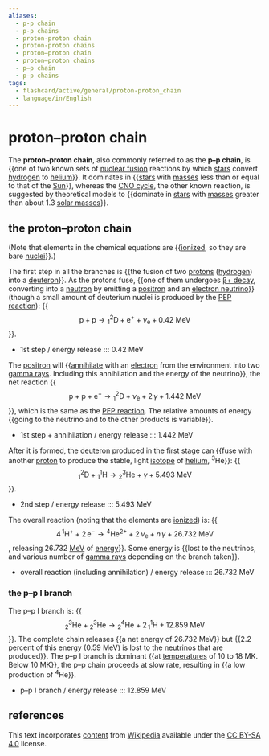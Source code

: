 ```yaml
---
aliases:
  - p-p chain
  - p-p chains
  - proton-proton chain
  - proton-proton chains
  - proton–proton chain
  - proton–proton chains
  - p–p chain
  - p–p chains
tags:
  - flashcard/active/general/proton-proton_chain
  - language/in/English
---
```


# proton–proton chain

The __proton–proton chain__, also commonly referred to as the __p–p chain__, is {{one of two known sets of [nuclear fusion](nuclear%20fusion.md) reactions by which [stars](star.md) convert [hydrogen](hydrogen.md) to [helium](helium.md)}}. It dominates in {{[stars](star.md) with [masses](mass.md) less than or equal to that of the [Sun](Sun.md)}}, whereas the [CNO cycle](CNO%20cycle.md), the other known reaction, is suggested by theoretical models to {{dominate in [stars](star.md) with [masses](mass.md) greater than about 1.3 [solar masses](solar%20mass.md)}}. <!--SR:!2024-10-19,68,310!2024-08-30,24,270!2024-11-30,93,290-->

## the proton–proton chain

(Note that elements in the chemical equations are {{[ionized](ionization.md), so they are bare [nuclei](atomic%20nucleus.md)}}.) <!--SR:!2024-10-25,68,313-->

The first step in all the branches is {{the fusion of two [protons](proton.md) ([hydrogen](hydrogen.md)) into a [deuteron](deuteron.md)}}. As the protons fuse, {{one of them undergoes [β+ decay](positron%20emission.md), converting into a [neutron](neutron.md) by emitting a [positron](positron.md) and an [electron neutrino](electron%20neutrino.md)}} (though a small amount of deuterium nuclei is produced by the [PEP reaction](#the%20PEP%20reaction)): {{$$\mathrm{p} + \mathrm{p} \to {}_1^2 \mathrm{D} + \mathrm{e}^+ + \nu_{\mathrm{e} } + 0.42\text{ MeV}$$}}. <!--SR:!2024-09-27,40,295!2024-09-28,42,295!2024-09-17,33,275-->

- 1st step / energy release ::: 0.42 MeV <!--SR:!2024-09-22,41,290!2024-08-30,27,270-->

The [positron](positron.md) will {{[annihilate](annihilation.md) with an [electron](electron.md) from the environment into two [gamma rays](gamma%20ray.md). Including this annihilation and the energy of the neutrino}}, the net reaction {{$$\mathrm{p} + \mathrm{p} + \mathrm{e}^- \to {}_1^2 \mathrm{D} + \nu_{\mathrm{e} } + 2\, \gamma + 1.442\text{ MeV }$$}}, which is the same as the [PEP reaction](#the%20PEP%20reaction). The relative amounts of energy {{going to the neutrino and to the other products is variable}}. <!--SR:!2024-09-12,34,270!2024-10-06,45,250!2024-10-10,55,270-->

- 1st step + annihilation / energy release ::: 1.442 MeV <!--SR:!2024-09-19,35,275!2024-10-12,57,315-->

After it is formed, the [deuteron](deuteron.md) produced in the first stage can {{fuse with another [proton](proton.md) to produce the stable, light [isotope](isotope.md) of [helium](helium.md), <sup>3</sup>He}}: {{$${}_1^2 \mathrm{D} + {}_1^1 \mathrm{H} \to {}_2^3 \mathrm{He} + \gamma + 5.493\text{ MeV}$$}}. <!--SR:!2024-09-24,39,295!2024-10-09,42,255-->

- 2nd step / energy release ::: 5.493 MeV <!--SR:!2024-09-01,4,210!2024-09-02,11,230-->

The overall reaction (noting that the elements are [ionized](ionization.md)) is: {{$$4\, {}^1\mathrm{H}^+ + 2\,\mathrm{e}^- \to {}^4\mathrm{He}^{2+} + 2\,\nu_{\mathrm{e} } + n\, \gamma + 26.732\text{ MeV}$$, releasing 26.732&nbsp;[MeV](electronvolt.md) of [energy](energy.md)}}. Some energy is {{lost to the neutrinos, and various number of [gamma rays](gamma%20ray.md) depending on the branch taken}}. <!--SR:!2024-08-31,25,270!2024-09-10,33,270-->

- overall reaction (including annihilation) / energy release ::: 26.732 MeV <!--SR:!2024-09-27,42,295!2024-10-28,70,315-->

### the p–p I branch

The p–p I branch is: {{$${}_2^3\mathrm{He} + {}_2^3\mathrm{He} \to {}_2^4\mathrm{He} + 2\, {}_1^1\mathrm{H} + 12.859\text{ MeV}$$}}. The complete chain releases {{a net energy of 26.732 MeV}} but {{2.2 percent of this energy (0.59&nbsp;MeV) is lost to the [neutrinos](neutrino.md) that are produced}}. The p–p I branch is dominant {{at [temperatures](temperature.md) of 10 to 18&nbsp;MK. Below 10&nbsp;MK}}, the p–p chain proceeds at slow rate, resulting in {{a low production of <sup>4</sup>He}}. <!--SR:!2024-09-04,12,230!2024-09-29,34,230!2024-10-09,41,230!2024-09-10,32,270!2024-09-09,32,270-->

- p–p I branch / energy release ::: 12.859 MeV <!--SR:!2024-09-10,15,175!2024-10-17,60,315-->

## references

This text incorporates [content](https://en.wikipedia.org/wiki/proton–proton_chain) from [Wikipedia](Wikipedia.md) available under the [CC BY-SA 4.0](https://creativecommons.org/licenses/by-sa/4.0/) license.
